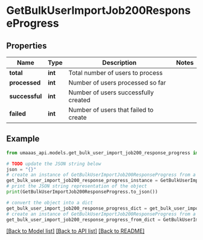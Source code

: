 # GetBulkUserImportJob200ResponseProgress


## Properties

Name | Type | Description | Notes
------------ | ------------- | ------------- | -------------
**total** | **int** | Total number of users to process | 
**processed** | **int** | Number of users processed so far | 
**successful** | **int** | Number of users successfully created | 
**failed** | **int** | Number of users that failed to create | 

## Example

```python
from umaaas_api.models.get_bulk_user_import_job200_response_progress import GetBulkUserImportJob200ResponseProgress

# TODO update the JSON string below
json = "{}"
# create an instance of GetBulkUserImportJob200ResponseProgress from a JSON string
get_bulk_user_import_job200_response_progress_instance = GetBulkUserImportJob200ResponseProgress.from_json(json)
# print the JSON string representation of the object
print(GetBulkUserImportJob200ResponseProgress.to_json())

# convert the object into a dict
get_bulk_user_import_job200_response_progress_dict = get_bulk_user_import_job200_response_progress_instance.to_dict()
# create an instance of GetBulkUserImportJob200ResponseProgress from a dict
get_bulk_user_import_job200_response_progress_from_dict = GetBulkUserImportJob200ResponseProgress.from_dict(get_bulk_user_import_job200_response_progress_dict)
```
[[Back to Model list]](../README.md#documentation-for-models) [[Back to API list]](../README.md#documentation-for-api-endpoints) [[Back to README]](../README.md)


